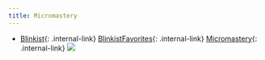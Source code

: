 ```yaml
---
title: Micromastery
---
```



- [Blinkist](/blinkist){: .internal-link} [BlinkistFavorites](/blinkistfavorites){: .internal-link} [Micromastery](/micromastery){: .internal-link} ![](https://firebasestorage.googleapis.com/v0/b/firescript-577a2.appspot.com/o/imgs%2Fapp%2FDoomHammer%2FfCAmsF-Wri.png?alt=media&token=e3b0b0a2-b049-4f38-965e-f48ceea38a90)


